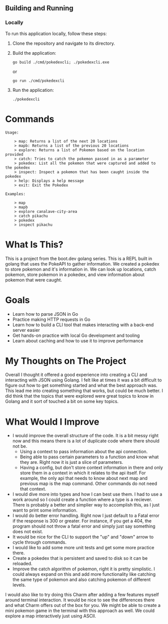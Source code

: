 ## Building and Running

### Locally

To run this application locally, follow these steps:

1. Clone the repository and navigate to its directory.
2. Build the application:

    ```shell
    go build ./cmd/pokedexcli; ./pokedexcli.exe 
    ```

    or 

    ```shell
    go run ./cmd/pokedexcli
    ```

3. Run the application:

    ```shell
    ./pokedexcli
    ```

# Commands

	Usage:

        > map: Returns a list of the next 20 locations
        > mapb: Returns a list of the previous 20 locations
        > explore: Returns a list of Pokemon based on the location provided
        > catch: Tries to catch the pokemon passed in as a parameter
        > pokedex: List all the pokemon that were captured and added to the pokedex
        > inspect: Inspect a pokemon that has been caught inside the pokedex
        > help: Displays a help message
        > exit: Exit the Pokedex

	Examples:

		> map
        > mapb
        > explore canalave-city-area
        > catch pikachu
        > pokedex
        > inspect pikachu

# What Is This?

This is a project from the boot.dev golang series. This is a REPL built in golang that uses the PokeAPI to gather information. We created a pokedex to store pokemon and it's information in. We can look up locations, catch pokemon, store pokemon in a pokedex, and view information about pokemon that were caught. 

# Goals
- Learn how to parse JSON in Go
- Practice making HTTP requests in Go
- Learn how to build a CLI tool that makes interacting with a back-end server easier
- Get hands-on practice with local Go development and tooling
- Learn about caching and how to use it to improve performance

# My Thoughts on The Project

Overall I thought it offered a good experience into creating a CLI and interacting with JSON using Golang. I felt like at times it was a bit difficult to figure out how to get something started and what the best approach was. This lead me into creating something that works, but could be much better. I did think that the topics that were explored were great topics to know in Golang and it sort of touched a bit on some key topics.

# What Would I Improve

- I would improve the overall structure of the code. It is a bit messy right now and this means there is a lot of duplicate code where there should not be.
    - Using a context to pass information about the api connection.
    - Being able to pass certain parameters to a function and know what they are. Right now it is just a slice of parameters.
    - Having a config, but don't store context information in there and only store them in a context in which it relates to the api itself. For example, the only api that needs to know about next map and previous map is the map command. Other commands do not need that context.
- I would dive more into types and how I can best use them. I had to use a work around so I could create a function where a type is a reciever. There is probably a better and simplier way to accomplish this, as I just want to print some information.
- I would do better error handling. Right now I just default to a Fatal error if the response is 300 or greater. For instance, if you get a 404, the program should not throw a fatal error and simply just say something does not exist.
- It would be nice for the CLI to support the "up" and "down" arrow to cycle through commands.
- I would like to add some more unit tests and get some more practice there.
- Create a pokedex that is persistent and saved to disk so it can be reloaded.
- Improve the catch algorithm of pokemon, right it is pretty simplistic. I could always expand on this and add more functionality like catching the same type of pokemon and also catching pokemon of different levels.

I would also like to try doing this Charm after adding a few features myself around terminal interaction. It would be nice to see the differences there and what Charm offers out of the box for you. We might be able to create a mini pokemon game in the terminal with this approach as well. We could explore a map interactively just using ASCII.